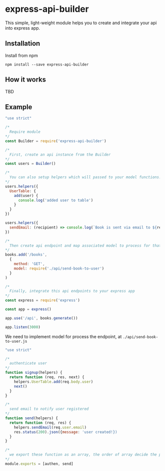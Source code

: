 # express-api-builder

This simple, light-weight module helps you to create and integrate your api into express app.

## Installation

Install from npm

`npm install --save express-api-builder`

## How it works
TBD

## Example


```javascript
"use strict"

/*
  Require module
*/
const Builder = require('express-api-builder')

/*
  First, create an api instance from the Builder
*/
const users = Builder()

/*
  You can also setup helpers which will passed to your model functions.
*/
users.helpers({
  UserTable: {
    add(user) {
      console.log('added user to table')
    }
  }
})

users.helpers({
  sendEmail: (recipient) => console.log(`Book is sent via email to ${recipient}`)
})

/*
  Then create api endpoint and map associated model to process for that end point
*/
books.add('/books',
  {
    method: 'GET',
    model: require('./api/send-book-to-user')
  }
)

/*
  Finally, integrate this api endpoints to your express app
*/
const express = require('express')

const app = express()

app.use('/api', books.generate())

app.listen(3000)
```

We need to implement model for process the endpoint, at `./api/send-book-to-user.js`

```javascript
"use strict"

/*
  authenticate user
*/
function signup(helpers) {
  return function (req, res, next) {
    helpers.UserTable.add(req.body.user)
    next()
  }
}

/*
  send email to notify user registered 
*/
function send(helpers) {
  return function (req, res) {
    helpers.sendEmail(req.user.email)
    res.status(200).json({message: 'user created!})
  }
}

/*
  we export these function as an array, the order of array decide the process flow
*/
module.exports = [authen, send]
```
